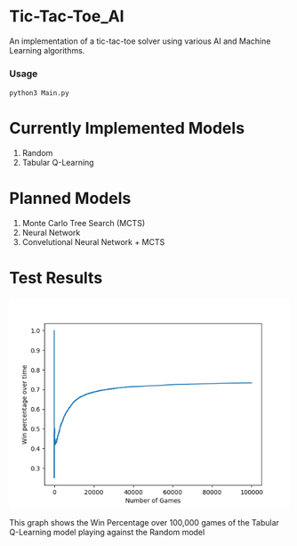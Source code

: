 # Tic-Tac-Toe_AI
An implementation of a tic-tac-toe solver using various AI and Machine Learning algorithms.

### Usage
```
python3 Main.py
```

# Currently Implemented Models
1. Random
2. Tabular Q-Learning

# Planned Models
1. Monte Carlo Tree Search (MCTS)
2. Neural Network
3. Convelutional Neural Network + MCTS


# Test Results
![cumulative_acuracy](src/cumulative_accuracy.png)

This graph shows the Win Percentage over 100,000 games of the Tabular Q-Learning model playing against the Random model
